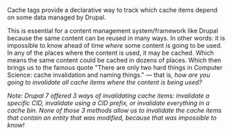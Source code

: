 Cache tags provide a declarative way to track which cache items depend on some data managed by Drupal.

This is essential for a content management system/framework like Drupal because the same content can be reused in many ways. In other words: it is impossible to know ahead of time _where_ some content is going to be used. In any of the places where the content is used, it may be cached. Which means the same content could be cached in dozens of places. Which then brings us to the famous quote "There are only two hard things in Computer Science: cache invalidation and naming things." — that is, _how are you going to invalidate all cache items where the content is being used?_

_Note: Drupal 7 offered 3 ways of invalidating cache items: invalidate a specific CID, invalidate using a CID prefix, or invalidate everything in a cache bin. None of those 3 methods allow us to invalidate the cache items that contain an entity that was modified, because that was impossible to know!_